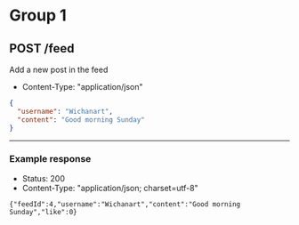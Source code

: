 # Group 1
## POST /feed

Add a new post in the feed

* Content-Type: "application/json"

```json
{
  "username": "Wichanart",
  "content": "Good morning Sunday"
}
```
---

### Example response

* Status: 200
* Content-Type: "application/json; charset=utf-8"

```
{"feedId":4,"username":"Wichanart","content":"Good morning Sunday","like":0}
```